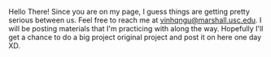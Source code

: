 Hello There!
Since you are on my page, I guess things are getting pretty serious between us. Feel free to reach me at vinhqngu@marshall.usc.edu.
I will be posting materials that I'm practicing with along the way. Hopefully I'll get a chance to do a big project original project and post it on here one day XD.
